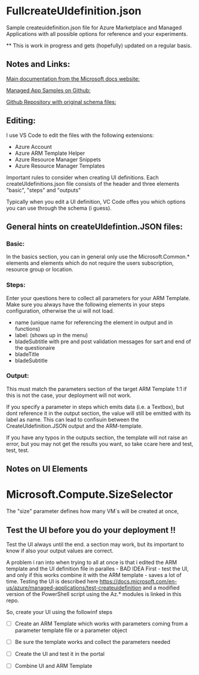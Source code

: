 # FullcreateUIdefinition.json
Sample createuidefinition.json file for Azure Marketplace and Managed Applications with all possible options for reference and your experiments.

** This is work in progress and gets (hopefully) updated on a regular basis.

## Notes and Links:
[Main documentation from the Microsoft docs website:](https://docs.microsoft.com/en-us/azure/managed-applications/publish-service-catalog-app)

[Managed App Samples on Github:](https://github.com/Azure/azure-managedapp-samples)

[Github Repository with original schema files:](https://github.com/Azure/azure-resource-manager-schemas/tree/master/schemas/0.1.2-preview)

## Editing:
I use VS Code to edit the files with the following extensions:
* Azure Account
* Azure ARM Template Helper
* Azure Resource Manager Snippets
* Azure Resource Manager Templates

Important rules to consider when creating UI definitions.
Each createUIdefinitions.json file consists of the header and three elements "basic", "steps" and "outputs"

Typically when you edit a UI definition, VC Code offes you which options you can use through the schema (i guess).

## General hints on createUIdefintion.JSON files:

### Basic: 
In the basics section, you can in general only use the Microsoft.Common.* elements and elements which do not require the users subscription, resource group or location. 

### Steps:
Enter your questions here to collect all parameters for your ARM Template.
Make sure you always have the following elements in your steps configuration, otherwise the ui will not load.
* name (unique name for referencing the element in output and in functions)
* label: (shows up in the menu)
* bladeSubtitle with pre and post validation messages for sart and end of the questionaire
* bladeTitle
* bladeSubtitle

### Output:
This must match the parameters section of the target ARM Template 1:1 if this is not the case, your deployment will not work.

If you specify a parameter in steps which emits data (i.e. a Textbox), but dont reference it in the output section, the value will still be emitted with its label as name. This can lead to confisuin between the CreateUIdefinition.JSON output and the ARM-template.

If you have any typos in the outputs section, the template will not raise an error, but you may not get the results you want, so take ccare here and test, test, test.

## Notes on UI Elements

# Microsoft.Compute.SizeSelector

The "size" parameter defines how many VM´s will be created at once,

## Test the UI before you do your deployment !!
Test the UI always until the end. a section may work, but its important to know if also your output values are correct.

A problem i ran into when trying to all at once is that i edited the ARM template and the UI definition file in paralles - BAD IDEA
First - test the UI, and only if this works combine it with the ARM template - saves a lot of time.
Testing the UI is described here https://docs.microsoft.com/en-us/azure/managed-applications/test-createuidefinition and a modified version of the PowerShell script using the Az.* modules is linked in this repo.

So, create your UI using the followinf steps
- [ ] Create an ARM Template which works with parameters coming from a parameter template file or a parameter object
- [ ] Be sure the template works and collect the parameters needed
- [ ] Create the UI and test it in the portal
- [ ] Combine UI and ARM Template



